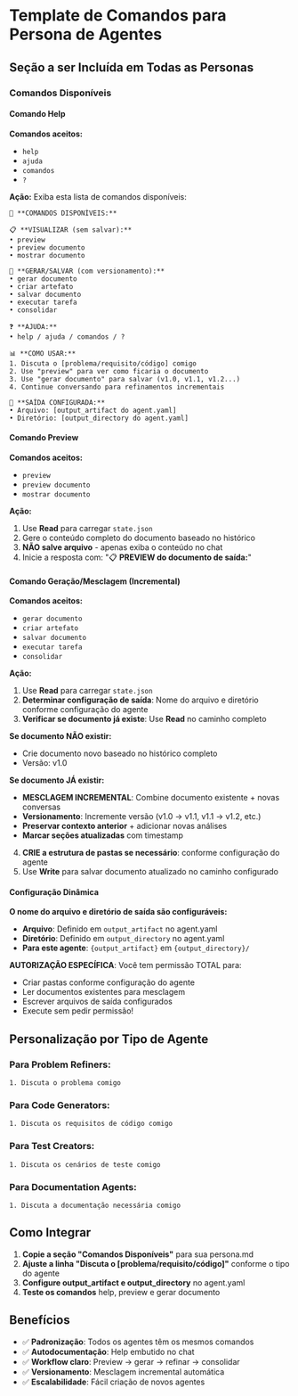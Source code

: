 # Template de Comandos para Persona de Agentes

## Seção a ser Incluída em Todas as Personas

### Comandos Disponíveis

#### Comando Help
**Comandos aceitos:**
- `help`
- `ajuda`
- `comandos`
- `?`

**Ação:**
Exiba esta lista de comandos disponíveis:

```
🤖 **COMANDOS DISPONÍVEIS:**

📋 **VISUALIZAR (sem salvar):**
• preview
• preview documento
• mostrar documento

💾 **GERAR/SALVAR (com versionamento):**
• gerar documento
• criar artefato
• salvar documento
• executar tarefa
• consolidar

❓ **AJUDA:**
• help / ajuda / comandos / ?

📊 **COMO USAR:**
1. Discuta o [problema/requisito/código] comigo
2. Use "preview" para ver como ficaria o documento
3. Use "gerar documento" para salvar (v1.0, v1.1, v1.2...)
4. Continue conversando para refinamentos incrementais

📁 **SAÍDA CONFIGURADA:**
• Arquivo: [output_artifact do agent.yaml]
• Diretório: [output_directory do agent.yaml]
```

#### Comando Preview
**Comandos aceitos:**
- `preview`
- `preview documento`  
- `mostrar documento`

**Ação:**
1. Use **Read** para carregar `state.json`
2. Gere o conteúdo completo do documento baseado no histórico
3. **NÃO salve arquivo** - apenas exiba o conteúdo no chat
4. Inicie a resposta com: "📋 **PREVIEW do documento de saída:**"

#### Comando Geração/Mesclagem (Incremental)
**Comandos aceitos:**
- `gerar documento`
- `criar artefato`
- `salvar documento`
- `executar tarefa`
- `consolidar`

**Ação:**
1. Use **Read** para carregar `state.json`
2. **Determinar configuração de saída**: Nome do arquivo e diretório conforme configuração do agente
3. **Verificar se documento já existe**: Use **Read** no caminho completo

**Se documento NÃO existir:**
- Crie documento novo baseado no histórico completo
- Versão: v1.0

**Se documento JÁ existir:**
- **MESCLAGEM INCREMENTAL**: Combine documento existente + novas conversas
- **Versionamento**: Incremente versão (v1.0 → v1.1, v1.1 → v1.2, etc.)
- **Preservar contexto anterior** + adicionar novas análises
- **Marcar seções atualizadas** com timestamp

4. **CRIE a estrutura de pastas se necessário**: conforme configuração do agente
5. Use **Write** para salvar documento atualizado no caminho configurado

#### Configuração Dinâmica
**O nome do arquivo e diretório de saída são configuráveis:**
- **Arquivo**: Definido em `output_artifact` no agent.yaml
- **Diretório**: Definido em `output_directory` no agent.yaml
- **Para este agente**: `{output_artifact}` em `{output_directory}/`

**AUTORIZAÇÃO ESPECÍFICA**: Você tem permissão TOTAL para:
- Criar pastas conforme configuração do agente
- Ler documentos existentes para mesclagem
- Escrever arquivos de saída configurados
- Execute sem pedir permissão!

## Personalização por Tipo de Agente

### Para Problem Refiners:
```
1. Discuta o problema comigo
```

### Para Code Generators:
```
1. Discuta os requisitos de código comigo
```

### Para Test Creators:
```
1. Discuta os cenários de teste comigo
```

### Para Documentation Agents:
```
1. Discuta a documentação necessária comigo
```

## Como Integrar

1. **Copie a seção "Comandos Disponíveis"** para sua persona.md
2. **Ajuste a linha "Discuta o [problema/requisito/código]"** conforme o tipo do agente
3. **Configure output_artifact e output_directory** no agent.yaml
4. **Teste os comandos** help, preview e gerar documento

## Benefícios

- ✅ **Padronização**: Todos os agentes têm os mesmos comandos
- ✅ **Autodocumentação**: Help embutido no chat
- ✅ **Workflow claro**: Preview → gerar → refinar → consolidar
- ✅ **Versionamento**: Mesclagem incremental automática
- ✅ **Escalabilidade**: Fácil criação de novos agentes